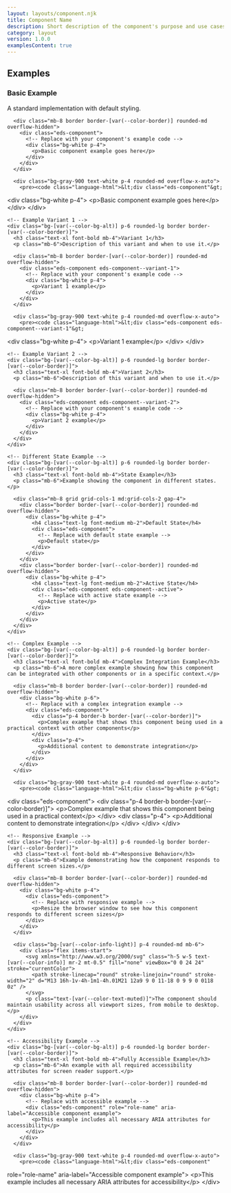 ```yaml
---
layout: layouts/component.njk
title: Component Name
description: Short description of the component's purpose and use cases.
category: layout
version: 1.0.0
examplesContent: true
---
```


<section class="mb-12">
  <h2 class="text-2xl font-bold mb-6">Examples</h2>
  
  <div class="space-y-12">
    <!-- Basic Example -->
    <div class="bg-[var(--color-bg-alt)] p-6 rounded-lg border border-[var(--color-border)]">
      <h3 class="text-xl font-bold mb-4">Basic Example</h3>
      <p class="mb-6">A standard implementation with default styling.</p>
      
      <div class="mb-8 border border-[var(--color-border)] rounded-md overflow-hidden">
        <div class="eds-component">
          <!-- Replace with your component's example code -->
          <div class="bg-white p-4">
            <p>Basic component example goes here</p>
          </div>
        </div>
      </div>
      
      <div class="bg-gray-900 text-white p-4 rounded-md overflow-x-auto">
        <pre><code class="language-html">&lt;div class="eds-component"&gt;
  &lt;div class="bg-white p-4"&gt;
    &lt;p&gt;Basic component example goes here&lt;/p&gt;
  &lt;/div&gt;
&lt;/div&gt;</code></pre>
      </div>
    </div>
    
    <!-- Example Variant 1 -->
    <div class="bg-[var(--color-bg-alt)] p-6 rounded-lg border border-[var(--color-border)]">
      <h3 class="text-xl font-bold mb-4">Variant 1</h3>
      <p class="mb-6">Description of this variant and when to use it.</p>
      
      <div class="mb-8 border border-[var(--color-border)] rounded-md overflow-hidden">
        <div class="eds-component eds-component--variant-1">
          <!-- Replace with your component's example code -->
          <div class="bg-white p-4">
            <p>Variant 1 example</p>
          </div>
        </div>
      </div>
      
      <div class="bg-gray-900 text-white p-4 rounded-md overflow-x-auto">
        <pre><code class="language-html">&lt;div class="eds-component eds-component--variant-1"&gt;
  &lt;div class="bg-white p-4"&gt;
    &lt;p&gt;Variant 1 example&lt;/p&gt;
  &lt;/div&gt;
&lt;/div&gt;</code></pre>
      </div>
    </div>
    
    <!-- Example Variant 2 -->
    <div class="bg-[var(--color-bg-alt)] p-6 rounded-lg border border-[var(--color-border)]">
      <h3 class="text-xl font-bold mb-4">Variant 2</h3>
      <p class="mb-6">Description of this variant and when to use it.</p>
      
      <div class="mb-8 border border-[var(--color-border)] rounded-md overflow-hidden">
        <div class="eds-component eds-component--variant-2">
          <!-- Replace with your component's example code -->
          <div class="bg-white p-4">
            <p>Variant 2 example</p>
          </div>
        </div>
      </div>
    </div>
    
    <!-- Different State Example -->
    <div class="bg-[var(--color-bg-alt)] p-6 rounded-lg border border-[var(--color-border)]">
      <h3 class="text-xl font-bold mb-4">State Example</h3>
      <p class="mb-6">Example showing the component in different states.</p>
      
      <div class="mb-8 grid grid-cols-1 md:grid-cols-2 gap-4">
        <div class="border border-[var(--color-border)] rounded-md overflow-hidden">
          <div class="bg-white p-4">
            <h4 class="text-lg font-medium mb-2">Default State</h4>
            <div class="eds-component">
              <!-- Replace with default state example -->
              <p>Default state</p>
            </div>
          </div>
        </div>
        <div class="border border-[var(--color-border)] rounded-md overflow-hidden">
          <div class="bg-white p-4">
            <h4 class="text-lg font-medium mb-2">Active State</h4>
            <div class="eds-component eds-component--active">
              <!-- Replace with active state example -->
              <p>Active state</p>
            </div>
          </div>
        </div>
      </div>
    </div>
    
    <!-- Complex Example -->
    <div class="bg-[var(--color-bg-alt)] p-6 rounded-lg border border-[var(--color-border)]">
      <h3 class="text-xl font-bold mb-4">Complex Integration Example</h3>
      <p class="mb-6">A more complex example showing how this component can be integrated with other components or in a specific context.</p>
      
      <div class="mb-8 border border-[var(--color-border)] rounded-md overflow-hidden">
        <div class="bg-white p-6">
          <!-- Replace with a complex integration example -->
          <div class="eds-component">
            <div class="p-4 border-b border-[var(--color-border)]">
              <p>Complex example that shows this component being used in a practical context with other components</p>
            </div>
            <div class="p-4">
              <p>Additional content to demonstrate integration</p>
            </div>
          </div>
        </div>
      </div>
      
      <div class="bg-gray-900 text-white p-4 rounded-md overflow-x-auto">
        <pre><code class="language-html">&lt;div class="bg-white p-6"&gt;
  &lt;div class="eds-component"&gt;
    &lt;div class="p-4 border-b border-[var(--color-border)]"&gt;
      &lt;p&gt;Complex example that shows this component being used in a practical context&lt;/p&gt;
    &lt;/div&gt;
    &lt;div class="p-4"&gt;
      &lt;p&gt;Additional content to demonstrate integration&lt;/p&gt;
    &lt;/div&gt;
  &lt;/div&gt;
&lt;/div&gt;</code></pre>
      </div>
    </div>
    
    <!-- Responsive Example -->
    <div class="bg-[var(--color-bg-alt)] p-6 rounded-lg border border-[var(--color-border)]">
      <h3 class="text-xl font-bold mb-4">Responsive Behavior</h3>
      <p class="mb-6">Example demonstrating how the component responds to different screen sizes.</p>
      
      <div class="mb-8 border border-[var(--color-border)] rounded-md overflow-hidden">
        <div class="bg-white p-4">
          <div class="eds-component">
            <!-- Replace with responsive example -->
            <p>Resize the browser window to see how this component responds to different screen sizes</p>
          </div>
        </div>
      </div>
      
      <div class="bg-[var(--color-info-light)] p-4 rounded-md mb-6">
        <div class="flex items-start">
          <svg xmlns="http://www.w3.org/2000/svg" class="h-5 w-5 text-[var(--color-info)] mr-2 mt-0.5" fill="none" viewBox="0 0 24 24" stroke="currentColor">
            <path stroke-linecap="round" stroke-linejoin="round" stroke-width="2" d="M13 16h-1v-4h-1m1-4h.01M21 12a9 9 0 11-18 0 9 9 0 0118 0z" />
          </svg>
          <p class="text-[var(--color-text-muted)]">The component should maintain usability across all viewport sizes, from mobile to desktop.</p>
        </div>
      </div>
    </div>
    
    <!-- Accessibility Example -->
    <div class="bg-[var(--color-bg-alt)] p-6 rounded-lg border border-[var(--color-border)]">
      <h3 class="text-xl font-bold mb-4">Fully Accessible Example</h3>
      <p class="mb-6">An example with all required accessibility attributes for screen reader support.</p>
      
      <div class="mb-8 border border-[var(--color-border)] rounded-md overflow-hidden">
        <div class="bg-white p-4">
          <!-- Replace with accessible example -->
          <div class="eds-component" role="role-name" aria-label="Accessible component example">
            <p>This example includes all necessary ARIA attributes for accessibility</p>
          </div>
        </div>
      </div>
      
      <div class="bg-gray-900 text-white p-4 rounded-md overflow-x-auto">
        <pre><code class="language-html">&lt;div class="eds-component" 
  role="role-name" 
  aria-label="Accessible component example"&gt;
  &lt;p&gt;This example includes all necessary ARIA attributes for accessibility&lt;/p&gt;
&lt;/div&gt;</code></pre>
      </div>
    </div>
  </div>
</section>
